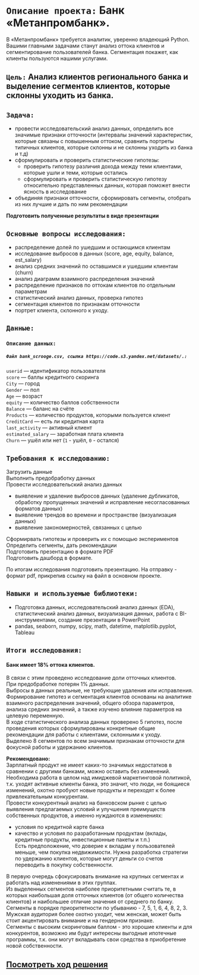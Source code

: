 # `Описание проекта:` Банк «Метанпромбанк».     
В «Метанпромбанк» требуется аналитик, уверенно владеющий Python. Вашими главными задачами станут анализ оттока клиентов и сегментирование пользователей банка. Сегментация покажет, как клиенты пользуются нашими услугами.    

## `Цель:` Анализ клиентов регионального банка и выделение сегментов клиентов, которые склонны уходить из банка. 

## `Задача:`  
- провести исследовательский анализ данных, определить все значимые признаки отточности (интервалы значений характеристик, которые связаны с повышенным оттоком, сравнить портреты типичных клиентов, которые склонны и не склонны уходить из банка и т.д)  
- сформулировать и проверить статистические гипотезы:  
   - проверить гипотезу различия дохода между теми клиентами, которые ушли и теми, которые остались  
   - сформулировать и проверить статистическую гипотезу относительно представленных данных, которая поможет внести ясность в исследование  
- объединяя признаки отточности, сформировать сегменты, отобрать из них лучшие и дать по ним рекомендации  


**Подготовить полученные результаты в виде презентации**

## `Основные вопросы исследования:` 
 - распределение долей по ушедшим и остающимся клиентам  
 - исследование выбросов в данных (score, age, equity, balance, est_salary)  
 - анализ средних значений по оставшимся и ушедшим клиентам (churn)  
 - анализ диаграмм взаимного распределения значений  
 - распределение признаков по оттокам клиентов по отдельным параметрам  
 - статистический анализ данных, проверка гипотез
 - сегментация клиентов по признакам отточности
 - портрет клиента, склонного к уходу.  
  
## `Данные:` 

  ### `Описание данных:`   
     
 ##### `Файл bank_scrooge.csv, ссылка https://code.s3.yandex.net/datasets/.:`  
    
 `userid` — идентификатор пользователя  
`score` — баллы кредитного скоринга  
`City` — город  
`Gender` — пол  
`Age` — возраст  
`equity` — количество баллов собственности     
`Balance` — баланс на счёте  
`Products` — количество продуктов, которыми пользуется клиент  
`CreditCard` — есть ли кредитная карта  
`last_activity` — активный клиент  
`estimated_salary` — заработная плата клиента  
`Churn` — ушёл или нет (`1` - ушёл, `0` - остался)  

## `Требования к исследованию:`  

Загрузить данные   
Выполнить предобработку данных     
Провести исследовательский анализ данных  
   - выявление и удаление выбросов данных (удаление дубликатов, обработку пропущенных значений и исправление несогласованных форматов данных)  
   - выявление трендов во времени и пространстве (визуализация данных)  
   - выявление закономерностей, связанных с целью
  
Сформирвать гипотезы и проверить их с помощью экспериментов  
Определить сегменты, дать рекомендации  
Подготовить презентацию в формате PDF  
Подготовить дашборд в формате. 
  
По итогам исследования подготовить презентацию. На отправку - формат pdf, прикрепив ссылку на файл в основном проекте.  
 
## `Навыки и используемые библиотеки:`

- Подготовка данных, исследовательский анализ данных (EDA), статистический анализ данных, визуализация данных, работа с BI-инструментами, создание презентации в PowerPoint
- pandas, seaborn, numpy, scipy, math, datetime, matplotlib.pyplot, Tableau  

## `Итоги исследования:`

#### Банк имеет 18% оттока клиентов.  
В связи с этим проведено исследование доли отточных клиентов.  
При предобработке потерян 1% данных.  
Выбросы в данных реальные, не требующие удаления или исправления.  
Формирование гипотез и сегментация клиентов основаны на аналитике взаимного распределения значений, общего обзора параметров, анализа средних значений, а также изучено влияние параметров на целевую переменную.  
В ходе статистического анализа данных проверено 5 гипотез, после проведения которых сформулированы конкретные общие рекомендации для работы с клиентами, склонными к уходу.  
Выделено 8 сегментов по всем значимым признакам отточности для фокусной работы и удержанию клиентов.  
  
**Рекомендовано:**  
Зарплатный продукт не имеет каких-то значимых недостатков в сравнении с другими банками, можно оставить без изменений.  
Необходима работа в целом над имиджевой маркетинговой политикой, т.к. уходят активные клиенты банка, это значит, что люди, не боящиеся изменений, охотно пробуют новые продукты и переходят к более привлекательным конкурентам.    
Провести конкурентный анализ на банковском рынке с целью выявления предлагаемых условий и улучшения преимуществ собственных продуктов, а именно нуждаются в изменениях:  
 - условия по кредитной карте банка  
 - качество и условия по разработанным продуктам (вклады, кредитные продукты, инвестиционные пакеты и т.п.)  
Есть предположение, что доверие к вкладам у пользователей меньше, чем покупка недвижимости. Нужна разработка стратегии по удержанию клиентов, которые могут деньги со счетов переводить в покупку собственности.  
  
В первую очередь сфокусировать внимание на крупных сегментах и работать над изменениями в этих группах.  
Из выделенных сегментов наиболее приоритетными считать те, в которых наибольшая доля отточных клиентов (от общего количества клиентов) и наибольшее отличие значения от среднего по банку.  
Сегменты в порядке приоритетности по убыванию - 7, 5, 1, 6, 4, 8, 2, 3.  
Мужская аудитория более охотно уходит, чем женская, может быть стоит акцентировать внимание и на гендерном признаке.  
Сегменты с высоким скоринговым баллом - это хорошие клиенты и для конкурентов, возможно им будут интересны выгодные ипотечные программы, т.к. они могут вкладывать свои средства в приобретение новой собственности.

##  [Посмотреть ход решения](https://github.com/Alla-Kuhtenko/Portfolio_YP/blob/main/Bank-customer-outflow/Bank-customer-outflow.ipynb)

